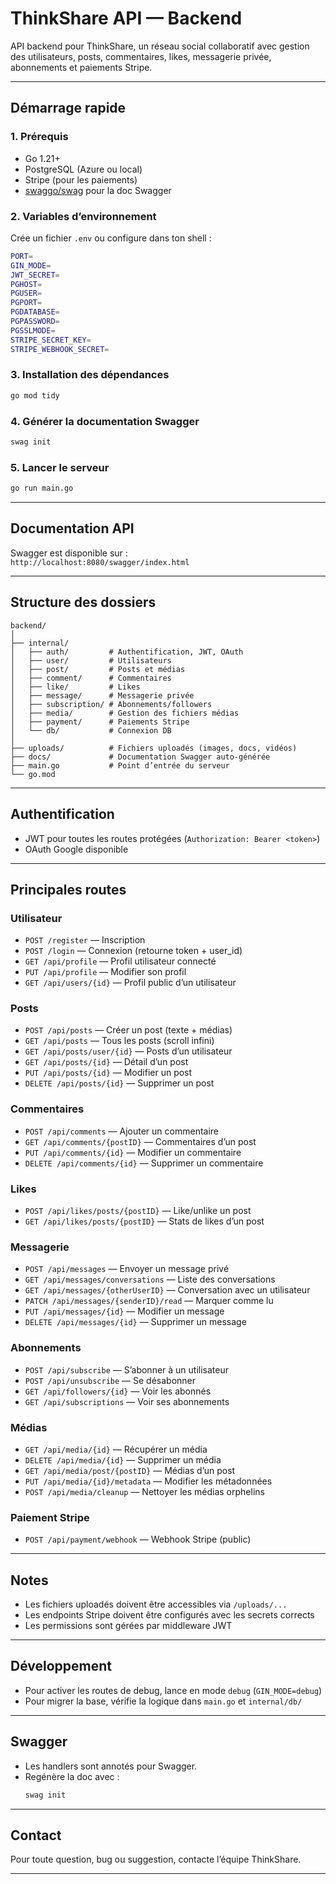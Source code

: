 # ThinkShare API — Backend

API backend pour ThinkShare, un réseau social collaboratif avec gestion des utilisateurs, posts, commentaires, likes, messagerie privée, abonnements et paiements Stripe.

---

## Démarrage rapide

### 1. **Prérequis**

- Go 1.21+
- PostgreSQL (Azure ou local)
- Stripe (pour les paiements)
- [swaggo/swag](https://github.com/swaggo/swag) pour la doc Swagger

### 2. **Variables d’environnement**

Crée un fichier `.env` ou configure dans ton shell :

```sh
PORT=
GIN_MODE=
JWT_SECRET=
PGHOST=
PGUSER=
PGPORT=
PGDATABASE=
PGPASSWORD=
PGSSLMODE=
STRIPE_SECRET_KEY=
STRIPE_WEBHOOK_SECRET=
```

### 3. **Installation des dépendances**

```sh
go mod tidy
```

### 4. **Générer la documentation Swagger**

```sh
swag init
```

### 5. **Lancer le serveur**

```sh
go run main.go
```

---

## Documentation API

Swagger est disponible sur :  
`http://localhost:8080/swagger/index.html`

---

## Structure des dossiers

```
backend/
│
├── internal/
│   ├── auth/         # Authentification, JWT, OAuth
│   ├── user/         # Utilisateurs
│   ├── post/         # Posts et médias
│   ├── comment/      # Commentaires
│   ├── like/         # Likes
│   ├── message/      # Messagerie privée
│   ├── subscription/ # Abonnements/followers
│   ├── media/        # Gestion des fichiers médias
│   ├── payment/      # Paiements Stripe
│   └── db/           # Connexion DB
│
├── uploads/          # Fichiers uploadés (images, docs, vidéos)
├── docs/             # Documentation Swagger auto-générée
├── main.go           # Point d’entrée du serveur
└── go.mod
```

---

## Authentification

- JWT pour toutes les routes protégées (`Authorization: Bearer <token>`)
- OAuth Google disponible

---

## Principales routes

### Utilisateur

- `POST /register` — Inscription
- `POST /login` — Connexion (retourne token + user_id)
- `GET /api/profile` — Profil utilisateur connecté
- `PUT /api/profile` — Modifier son profil
- `GET /api/users/{id}` — Profil public d’un utilisateur

### Posts

- `POST /api/posts` — Créer un post (texte + médias)
- `GET /api/posts` — Tous les posts (scroll infini)
- `GET /api/posts/user/{id}` — Posts d’un utilisateur
- `GET /api/posts/{id}` — Détail d’un post
- `PUT /api/posts/{id}` — Modifier un post
- `DELETE /api/posts/{id}` — Supprimer un post

### Commentaires

- `POST /api/comments` — Ajouter un commentaire
- `GET /api/comments/{postID}` — Commentaires d’un post
- `PUT /api/comments/{id}` — Modifier un commentaire
- `DELETE /api/comments/{id}` — Supprimer un commentaire

### Likes

- `POST /api/likes/posts/{postID}` — Like/unlike un post
- `GET /api/likes/posts/{postID}` — Stats de likes d’un post

### Messagerie

- `POST /api/messages` — Envoyer un message privé
- `GET /api/messages/conversations` — Liste des conversations
- `GET /api/messages/{otherUserID}` — Conversation avec un utilisateur
- `PATCH /api/messages/{senderID}/read` — Marquer comme lu
- `PUT /api/messages/{id}` — Modifier un message
- `DELETE /api/messages/{id}` — Supprimer un message

### Abonnements

- `POST /api/subscribe` — S’abonner à un utilisateur
- `POST /api/unsubscribe` — Se désabonner
- `GET /api/followers/{id}` — Voir les abonnés
- `GET /api/subscriptions` — Voir ses abonnements

### Médias

- `GET /api/media/{id}` — Récupérer un média
- `DELETE /api/media/{id}` — Supprimer un média
- `GET /api/media/post/{postID}` — Médias d’un post
- `PUT /api/media/{id}/metadata` — Modifier les métadonnées
- `POST /api/media/cleanup` — Nettoyer les médias orphelins

### Paiement Stripe

- `POST /api/payment/webhook` — Webhook Stripe (public)

---

## Notes

- Les fichiers uploadés doivent être accessibles via `/uploads/...`
- Les endpoints Stripe doivent être configurés avec les secrets corrects
- Les permissions sont gérées par middleware JWT

---

## Développement

- Pour activer les routes de debug, lance en mode `debug` (`GIN_MODE=debug`)
- Pour migrer la base, vérifie la logique dans `main.go` et `internal/db/`

---

## Swagger

- Les handlers sont annotés pour Swagger.
- Regénère la doc avec :  
  ```sh
  swag init
  ```

---

## Contact

Pour toute question, bug ou suggestion, contacte l’équipe ThinkShare.

---